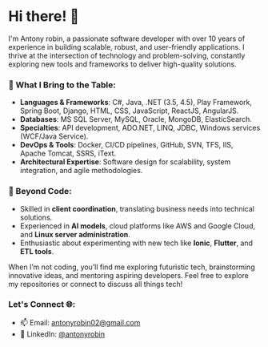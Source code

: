 # Hi there! 👋

I'm Antony robin, a passionate software developer with over 10 years of experience in building scalable, robust, and user-friendly applications. I thrive at the intersection of technology and problem-solving, constantly exploring new tools and frameworks to deliver high-quality solutions.

### 🚀 What I Bring to the Table:
- **Languages & Frameworks**: C#, Java, .NET (3.5, 4.5), Play Framework, Spring Boot, Django, HTML, CSS, JavaScript, ReactJS, AngularJS.
- **Databases**: MS SQL Server, MySQL, Oracle, MongoDB, ElasticSearch.
- **Specialties**: API development, ADO.NET, LINQ, JDBC, Windows services (WCF/Java Service).
- **DevOps & Tools**: Docker, CI/CD pipelines, GitHub, SVN, TFS, IIS, Apache Tomcat, SSRS, iText.
- **Architectural Expertise**: Software design for scalability, system integration, and agile methodologies.

### 🌟 Beyond Code:
- Skilled in **client coordination**, translating business needs into technical solutions.
- Experienced in **AI models**, cloud platforms like AWS and Google Cloud, and **Linux server administration**.
- Enthusiastic about experimenting with new tech like **Ionic**, **Flutter**, and **ETL tools**.

When I’m not coding, you’ll find me exploring futuristic tech, brainstorming innovative ideas, and mentoring aspiring developers. Feel free to explore my repositories or connect to discuss all things tech!

### Let's Connect 🌐:
- 📫 Email: antonyrobin02@gmail.com
- 💼 LinkedIn: [@antonyrobin](https://www.linkedin.com/in/antonyrobin/)
